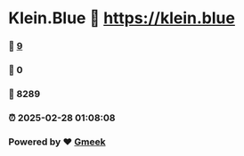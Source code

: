 # Klein.Blue :link: https://klein.blue 
### :page_facing_up: [9](https://klein.blue/tag.html) 
### :speech_balloon: 0 
### :hibiscus: 8289 
### :alarm_clock: 2025-02-28 01:08:08 
### Powered by :heart: [Gmeek](https://github.com/Meekdai/Gmeek)
